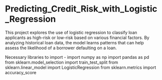 # Predicting_Credit_Risk_with_Logistic_Regression

This project explores the use of logistic regression to classify loan applicants as high-risk or low-risk based on various financial factors. By analyzing historical loan data, the model learns patterns that can help assess the likelihood of a borrower defaulting on a loan.

Necessary libraries to import -
import numpy as np
import pandas as pd
from sklearn.model_selection import train_test_split
from sklearn.linear_model import LogisticRegression
from sklearn.metrics import accuracy_score

